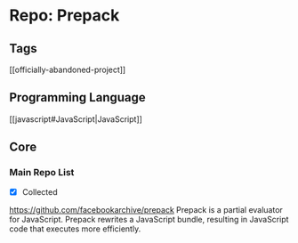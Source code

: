 # Repo: Prepack

## Tags
[[officially-abandoned-project]]
## Programming Language
[[javascript#JavaScript|JavaScript]] 
## Core

### Main Repo List

- [X] Collected

https://github.com/facebookarchive/prepack
Prepack is a partial evaluator for JavaScript. Prepack rewrites a JavaScript bundle, resulting in JavaScript code that executes more efficiently.
